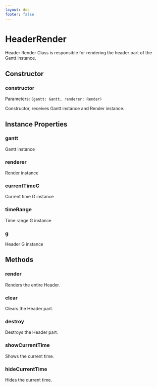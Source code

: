 ```yaml
---
layout: doc
footer: false
---
```


# HeaderRender

Header Render Class is responsible for rendering the header part of the Gantt instance.

## Constructor

### constructor

Parameters: `(gantt: Gantt, renderer: Render)`

Constructor, receives Gantt instance and Render instance.

## Instance Properties

### gantt

Gantt instance

### renderer

Render instance

### currentTimeG

Current time G instance

### timeRange

Time range G instance

### g

Header G instance

## Methods

### render

Renders the entire Header.

### clear

Clears the Header part.

### destroy

Destroys the Header part.

### showCurrentTime

Shows the current time.

### hideCurrentTime

Hides the current time.
